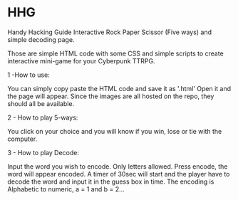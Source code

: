 # HHG
Handy Hacking Guide Interactive Rock Paper Scissor (Five ways) and simple decoding page.

Those are simple HTML code with some CSS and simple scripts to create interactive mini-game for your Cyberpunk TTRPG.

1 -How to use:

You can simply copy paste the HTML code and save it as '.html'
Open it and the page will appear. Since the images are all hosted on the repo, they should all be available.

2 - How to play 5-ways:

You click on your choice and you will know if you win, lose or tie with the computer.

3 - How to play Decode:

Input the word you wish to encode. Only letters allowed. Press encode, the word will appear encoded.
A timer of 30sec will start and the player have to decode the word and input it in the guess box in time.
The encoding is Alphabetic to numeric, a = 1 and b = 2...

